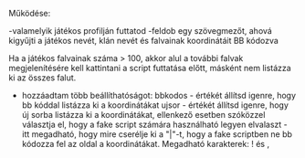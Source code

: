 Működése:

-valamelyik játékos profilján futtatod
-feldob egy szövegmezőt, ahová kigyűjti a játékos nevét, klán nevét és falvainak koordinátáit BB kódozva

Ha a játékos falvainak száma > 100, akkor alul a további falvak megjelenítésére kell kattintani a script futtatása előtt, másként nem listázza ki az összes falut.

- hozzáadtam több beállíthatóságot:
bbkodos - értékét állítsd igenre, hogy bb kóddal listázza ki a koordinátákat
ujsor - értékét állítsd igenre, hogy új sorba listázza ki a koordinátákat, ellenkező esetben szóközzel választja el, hogy a fake script számára használható legyen
elvalaszt - itt megadható, hogy mire cserélje ki a "|"-t, hogy a fake scriptben ne bb kódozza fel az oldal a koordinátákat. Megadható karakterek: ! és ,
